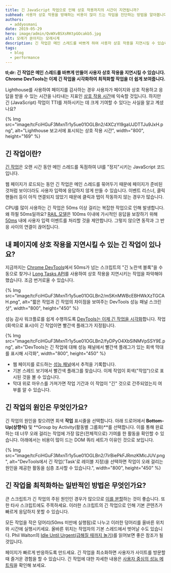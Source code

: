 ```yaml
---
title: 긴 JavaScript 작업으로 인해 상호 작용까지의 시간이 지연됩니까?
subhead: 사용자 상호 작용을 방해하는 비용이 많이 드는 작업을 진단하는 방법을 알아봅니다.
authors:
  - addyosmani
date: 2019-05-29
hero: image/admin/QvWXvBSXsRKtpGOcakb5.jpg
alt: 모래가 쏟아지는 모래시계
description: 긴 작업은 메인 스레드를 바쁘게 하여 사용자 상호 작용을 지연시킬 수 있습니다. Chrome DevTools가 이제 긴 작업을 시각화하여 최적화할 작업을 더 쉽게 보여줍니다.
tags:
  - blog
  - performance
---
```


**tl;dr: 긴 작업은 메인 스레드를 바쁘게 만들어 사용자 상호 작용을 지연시킬 수 있습니다. Chrome DevTools는 이제 긴 작업을 시각화하여 최적화할 작업을 더 쉽게 보여줍니다.**

Lighthouse를 사용하여 페이지를 감사하는 경우 사용자가 페이지와 상호 작용하고 응답을 받을 수 있는 시간을 나타내는 지표인 [상호 작용 시간](/tti/)에 익숙할 것입니다. 하지만 긴 (JavaScript) 작업이 TTI를 저하시키는 데 크게 기여할 수 있다는 사실을 알고 계셨나요?

{% Img src="image/tcFciHGuF3MxnTr1y5ue01OGLBn2/4XCzYI9gaUJDTTJu9JxH.png", alt="Lighthouse 보고서에 표시되는 상호 작용 시간", width="800", height="169" %}

## 긴 작업이란?

[긴 작업](https://developer.mozilla.org/docs/Web/API/Long_Tasks_API)은 오랜 시간 동안 메인 스레드를 독점하여 UI를 "정지"시키는 JavaScript 코드입니다.

웹 페이지가 로드되는 동안 긴 작업은 메인 스레드를 묶어두기 때문에 페이지가 준비된 것처럼 보이더라도 사용자 입력에 응답하지 않게 만들 수 있습니다. 이벤트 리스너, 클릭 핸들러 등이 아직 연결되지 않았기 때문에 클릭과 탭이 작동하지 않는 경우가 많습니다.

CPU를 많이 사용하는 긴 작업은 50ms 이상 걸리는 복잡한 작업으로 인해 발생합니다. 왜 하필 50ms일까요? [RAIL 모델](https://developers.google.com/web/fundamentals/performance/rail)은 100ms 이내에 가시적인 응답을 보장하기 위해 [50ms](https://developers.google.com/web/fundamentals/performance/rail#response) 내에 사용자 입력 이벤트를 처리할 것을 제안합니다. 그렇지 않으면 동작과 그 반응 사이의 연결이 끊어집니다.

## 내 페이지에 상호 작용을 지연시킬 수 있는 긴 작업이 있나요?

지금까지는 [Chrome DevTools](https://developer.chrome.com/docs/devtools/)에서 50ms가 넘는 스크립트의 "긴 노란색 블록"을 수동으로 찾거나 [Long Tasks API](https://calendar.perfplanet.com/2017/tracking-cpu-with-long-tasks-api/)를 사용하여 상호 작용을 지연시키는 작업을 파악해야 했습니다. 조금 번거로울 수 있습니다.

{% Img src="image/tcFciHGuF3MxnTr1y5ue01OGLBn2/mSKnMWBcEBHWkXzTGCAH.png", alt="짧은 작업과 긴 작업의 차이점을 보여주는 DevTools 성능 패널 스크린샷", width="800", height="450" %}

성능 감사 워크플로를 쉽게 수행하도록 [DevTools는 이제 긴 작업을 시각화](https://developers.google.com/web/updates/2019/03/devtools#longtasks)합니다. 작업(회색으로 표시)이 긴 작업이면 빨간색 플래그가 지정됩니다.

{% Img src="image/tcFciHGuF3MxnTr1y5ue01OGLBn2/fyDPyO4XbSINMVpSSY9E.png", alt="DevTools는 긴 작업에 대해 성능 패널에서 빨간색 플래그가 있는 회색 막대를 표시해 시각화", width="800", height="450" %}

- 웹 페이지를 로드하는 [성능 패널](https://developer.chrome.com/docs/devtools/evaluate-performance/)에서 추적을 기록합니다.
- 기본 스레드 보기에서 빨간색 플래그를 찾습니다. 이제 작업이 회색("작업")으로 표시된 것을 볼 수 있습니다.
- 막대 위로 마우스를 가져가면 작업 기간과 이 작업이 "긴" 것으로 간주되었는지 여부를 알 수 있습니다.

## 긴 작업의 원인은 무엇인가요?

긴 작업의 원인을 찾으려면 회색 **작업** 표시줄을 선택합니다. 아래 드로어에서 **Bottom-Up(상향식)** 및 **Group by Activity(활동별 그룹화)**를 선택합니다. 이를 통해 완료하는 데 너무 오래 걸리는 작업에 가장 많은(전체적으로) 기여를 한 활동을 확인할 수 있습니다. 아래에서는 비용이 많이 드는 DOM 쿼리 세트가 이유인 것으로 보입니다.

{% Img src="image/tcFciHGuF3MxnTr1y5ue01OGLBn2/7irBiePkFJRmzKMlcJUV.png", alt="DevTools에서 긴 작업('Task'로 레이블 지정)을 선택하면 작업이 오래 걸리는 원인을 제공한 활동을 심층 조사할 수 있습니다.", width="800", height="450" %}

## 긴 작업을 최적화하는 일반적인 방법은 무엇인가요?

큰 스크립트가 긴 작업의 주된 원인인 경우가 많으므로 [이를 분할](/reduce-javascript-payloads-with-code-splitting)하는 것이 좋습니다. 또한 타사 스크립트에도 주목하세요. 이러한 스크립트의 긴 작업으로 인해 기본 콘텐츠가 빠르게 응답하지 못할 수 있습니다.

모든 작업을 작은 덩어리(50ms 미만에 실행됨)로 나누고 이러한 덩어리를 올바른 위치와 시간에 실행시키세요. 올바른 위치는 작업자의 기본 스레드에서 벗어날 수도 있습니다. Phil Walton의 [Idle Until Urgent(급해질 때까지 놀기)](https://philipwalton.com/articles/idle-until-urgent/)를 읽어보면 좋은 참조가 될 것입니다.

페이지가 빠르게 반응하도록 만드세요. 긴 작업을 최소화하면 사용자가 사이트를 방문할 때 즐거운 경험을 할 수 있습니다. 긴 작업에 대한 자세한 내용은 [사용자 중심의 성능 메트릭](https://developers.google.com/web/fundamentals/performance/user-centric-performance-metrics#tracking_long_tasks)을 확인해 보세요.
